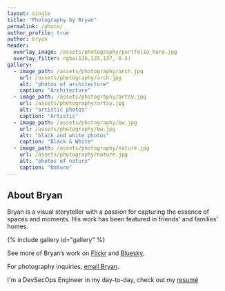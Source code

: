```yaml
---
layout: single
title: "Photography by Bryan"
permalink: /photo/
author_profile: true
author: bryan
header:
  overlay_image: /assets/photography/portfolio_hero.jpg
  overlay_filter: rgba(136,133,137, 0.5)
gallery:
  - image_path: /assets/photography/arch.jpg
    url: /assets/photography/arch.jpg
    alt: "photos of architecture"
    caption: "Architecture"
  - image_path: /assets/photography/artsy.jpg
    url: /assets/photography/artsy.jpg
    alt: "artistic photos"
    caption: "Artistic"
  - image_path: /assets/photography/bw.jpg
    url: /assets/photography/bw.jpg
    alt: "black and white photos"
    caption: "Black & White"
  - image_path: /assets/photography/nature.jpg
    url: /assets/photography/nature.jpg
    alt: "photos of nature"
    caption: "Nature"
---
```


## About Bryan

Bryan is a visual storyteller with a passion for capturing the essence of spaces and moments. His work has been featured in friends' and families' homes.

{% include gallery id="gallery" %}

See more of Bryan’s work on [Flickr](https://flickr.com/schauebc) and [Bluesky](https://bsky.app/profile/igotsidetrackded.bsky.social).

For photography inquiries, [email Bryan](mailto:bryan@schauermayhew.com).

I'm a DevSecOps Engineer in my day-to-day, check out my [resumé](/bry-resume)

